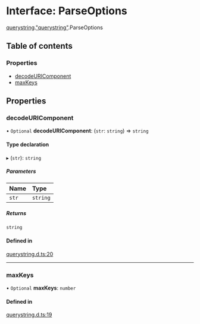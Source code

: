 # Interface: ParseOptions

[querystring](../modules/querystring.md).["querystring"](../modules/querystring._querystring_.md).ParseOptions

## Table of contents

### Properties

- [decodeURIComponent](querystring._querystring_.ParseOptions.md#decodeuricomponent)
- [maxKeys](querystring._querystring_.ParseOptions.md#maxkeys)

## Properties

### decodeURIComponent

• `Optional` **decodeURIComponent**: (`str`: `string`) => `string`

#### Type declaration

▸ (`str`): `string`

##### Parameters

| Name | Type |
| :------ | :------ |
| `str` | `string` |

##### Returns

`string`

#### Defined in

[querystring.d.ts:20](https://github.com/goodcodedev/bun-types/blob/8bd1b3a/querystring.d.ts#L20)

___

### maxKeys

• `Optional` **maxKeys**: `number`

#### Defined in

[querystring.d.ts:19](https://github.com/goodcodedev/bun-types/blob/8bd1b3a/querystring.d.ts#L19)
